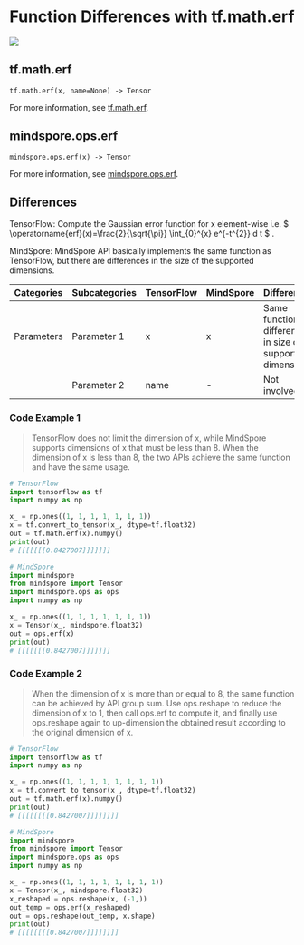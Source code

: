 # Function Differences with tf.math.erf

<a href="https://gitee.com/mindspore/docs/blob/r2.0/docs/mindspore/source_en/note/api_mapping/tensorflow_diff/erf.md" target="_blank"><img src="https://mindspore-website.obs.cn-north-4.myhuaweicloud.com/website-images/r2.0/resource/_static/logo_source_en.png"></a>

## tf.math.erf

```text
tf.math.erf(x, name=None) -> Tensor
```

For more information, see [tf.math.erf](https://tensorflow.google.cn/versions/r2.6/api_docs/python/tf/math/erf).

## mindspore.ops.erf

```text
mindspore.ops.erf(x) -> Tensor
```

For more information, see [mindspore.ops.erf](https://www.mindspore.cn/docs/en/r2.0/api_python/ops/mindspore.ops.erf.html).

## Differences

TensorFlow: Compute the Gaussian error function for x element-wise i.e. $ \operatorname{erf}(x)=\frac{2}{\sqrt{\pi}} \int_{0}^{x} e^{-t^{2}} d t $ .

MindSpore: MindSpore API basically implements the same function as TensorFlow, but there are differences in the size of the supported dimensions.

| Categories | Subcategories |TensorFlow | MindSpore | Differences |
| --- | --- | --- | --- |---|
|Parameters | Parameter 1 | x | x |Same function, difference in size of supported dimensions |
|| Parameter 2 | name | - |Not involved |

### Code Example 1

> TensorFlow does not limit the dimension of x, while MindSpore supports dimensions of x that must be less than 8. When the dimension of x is less than 8, the two APIs achieve the same function and have the same usage.

```python
# TensorFlow
import tensorflow as tf
import numpy as np

x_ = np.ones((1, 1, 1, 1, 1, 1, 1))
x = tf.convert_to_tensor(x_, dtype=tf.float32)
out = tf.math.erf(x).numpy()
print(out)
# [[[[[[[0.8427007]]]]]]]

# MindSpore
import mindspore
from mindspore import Tensor
import mindspore.ops as ops
import numpy as np

x_ = np.ones((1, 1, 1, 1, 1, 1, 1))
x = Tensor(x_, mindspore.float32)
out = ops.erf(x)
print(out)
# [[[[[[[0.8427007]]]]]]]
```

### Code Example 2

> When the dimension of x is more than or equal to 8, the same function can be achieved by API group sum. Use ops.reshape to reduce the dimension of x to 1, then call ops.erf to compute it, and finally use ops.reshape again to up-dimension the obtained result according to the original dimension of x.

```python
# TensorFlow
import tensorflow as tf
import numpy as np

x_ = np.ones((1, 1, 1, 1, 1, 1, 1, 1))
x = tf.convert_to_tensor(x_, dtype=tf.float32)
out = tf.math.erf(x).numpy()
print(out)
# [[[[[[[[0.8427007]]]]]]]]

# MindSpore
import mindspore
from mindspore import Tensor
import mindspore.ops as ops
import numpy as np

x_ = np.ones((1, 1, 1, 1, 1, 1, 1, 1))
x = Tensor(x_, mindspore.float32)
x_reshaped = ops.reshape(x, (-1,))
out_temp = ops.erf(x_reshaped)
out = ops.reshape(out_temp, x.shape)
print(out)
# [[[[[[[[0.8427007]]]]]]]]
```

